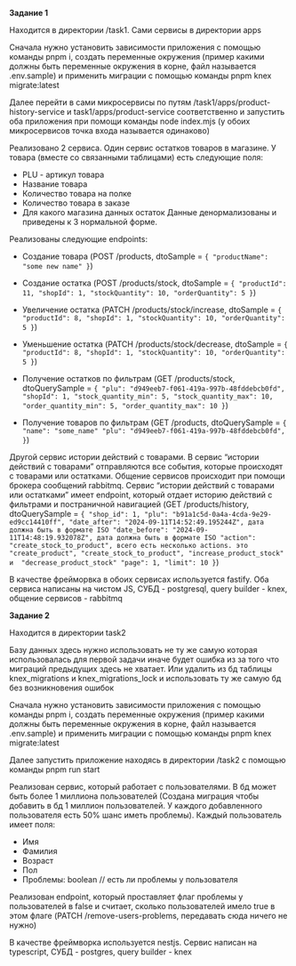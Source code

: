 **Задание 1**

Находится в директории /task1. Сами сервисы в директории apps

Сначала нужно установить зависимости приложения с помощью команды pnpm i, создать переменные окружения (пример какими должны быть переменные окружения в корне, файл называется .env.sample) и применить миграции с помощью команды pnpm knex migrate:latest

Далее перейти в сами микросервисы по путям /task1/apps/product-history-service и task1/apps/product-service соответственно и запустить оба приложения при помощи команды node index.mjs (у обоих микросервисов точка входа называется одинаково)

Реализовано 2 сервиса. Один сервис остатков товаров в магазине. У товара (вместе со связанными таблицами) есть следующие поля:
- PLU - артикул товара
- Название товара
- Количество товара на полке
- Количество товара в заказе
- Для какого магазина данных остаток
Данные денормализованы и приведены к 3 нормальной форме.

Реализованы следующие endpoints:
- Создание товара (POST /products, dtoSample = ```{
    "productName": "some new name"
}```)

- Создание остатка (POST /products/stock, dtoSample = ```{
    "productId": 11,
    "shopId": 1,
    "stockQuantity": 10,
    "orderQuantity": 5
}```)

- Увеличение остатка (PATCH /products/stock/increase, dtoSample = ```{
    "productId": 8,
    "shopId": 1,
    "stockQuantity": 10,
    "orderQuantity": 5
}```)

- Уменьшение остатка (PATCH /products/stock/decrease, dtoSample = ```{
    "productId": 8,
    "shopId": 1,
    "stockQuantity": 10,
    "orderQuantity": 5
}```)

- Получение остатков по фильтрам (GET /products/stock, dtoQuerySample = ```{
    "plu": "d949eeb7-f061-419a-997b-48fddebcb0fd",
    "shopId": 1,
    "stock_quantity_min": 5,
    "stock_quantity_max": 10,
    "order_quantity_min": 5,
    "order_quantity_max": 10
}```)

- Получение товаров по фильтрам (GET /products, dtoQuerySample = ```{
    "name": "some_name"
    "plu": "d949eeb7-f061-419a-997b-48fddebcb0fd",
}```)

Другой сервис истории действий с товарами.
В сервис “истории действий с товарами” отправляются все события, которые происходят с товарами или остатками. Общение сервисов происходит при помощи брокера сообщений rabbitmq. Сервис “истории действий с товарами или остатками” имеет endpoint, который отдает историю действий с фильтрами и постраничной навигацией (GET /products/history, dtoQuerySample = ```{
    "shop_id": 1,
    "plu": "b91a1c5d-0a4a-4cda-9e29-ed9cc14410ff",
    "date_after": "2024-09-11T14:52:49.195244Z", дата должна быть в формате ISO
    "date_before": "2024-09-11T14:48:19.932078Z", дата должна быть в формате ISO
    "action": "create_stock_to_product", всего есть несколько actions. это "create_product", "create_stock_to_product", "increase_product_stock" и  "decrease_product_stock"
    "page": 1,
    "limit": 10
}```)

В качестве фрейморвка в обоих сервисах используется fastify. Оба сервиса написаны на чистом JS, СУБД - postgresql, query builder - knex, общение сервисов - rabbitmq



**Задание 2**

Находится в директории task2

Базу данных здесь нужно использовать не ту же самую которая использовалась для первой задачи иначе будет ошибка из за того что миграций предыдущих здесь не хватает. Или удалить из бд таблицы knex_migrations и knex_migrations_lock и использовать ту же самую бд без возникновения ошибок

Сначала нужно установить зависимости приложения с помощью команды pnpm i, создать переменные окружения (пример какими должны быть переменные окружения в корне, файл называется .env.sample) и применить миграции с помощью команды pnpm knex migrate:latest

Далее запустить приложение находясь в директории /task2 с помощью команды pnpm run start

Реализован сервис, который работает с пользователями. В бд может быть более 1 миллиона пользователей (Создана миграция чтобы добавить в бд 1 миллион пользователей. У каждого добавленного пользователя есть 50% шанс иметь проблемы). Каждый пользователь имеет поля:
- Имя
- Фамилия
- Возраст
- Пол
- Проблемы: boolean // есть ли проблемы у пользователя
  
Реализован endpoint, который проставляет флаг проблемы у пользователей в false и считает, сколько пользователей имело true в этом флаге (PATCH /remove-users-problems, передавать сюда ничего не нужно)

В качестве фреймворка используется nestjs. Сервис написан на typescript, СУБД - postgres, query builder - knex

